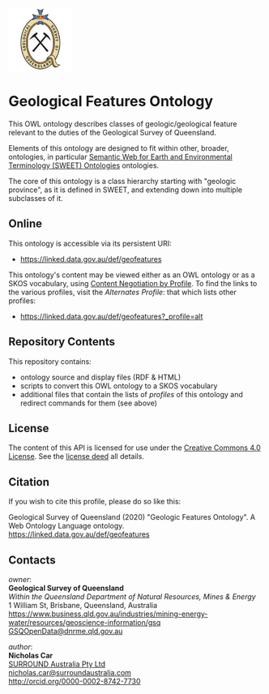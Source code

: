 <img src="images/gsq.jpg" style="width:25%" />  

# Geological Features Ontology
This OWL ontology describes classes of geologic/geological feature relevant to the duties of the Geological Survey of Queensland.

Elements of this ontology are designed to fit within other, broader, ontologies, in particular [Semantic Web for Earth and Environmental Terminology (SWEET) Ontologies](https://github.com/ESIPFed/sweet) ontologies. 

The core of this ontology is a class hierarchy starting with \"geologic province\", as it is defined in SWEET, and extending down into multiple subclasses of it.


## Online
This ontology is accessible via its persistent URI:

* <https://linked.data.gov.au/def/geofeatures>

This ontology's content may be viewed either as an OWL ontology or as a SKOS vocabulary, using [Content Negotiation by Profile](https://www.w3.org/TR/dx-prof-conneg/). To find the links to the various profiles, visit the *Alternates Profile*: that which lists other profiles:

* <https://linked.data.gov.au/def/geofeatures?_profile=alt>


## Repository Contents
This repository contains:
* ontology source and display files (RDF & HTML)
* scripts to convert this OWL ontology to a SKOS vocabulary
* additional files that contain the lists of *profiles* of this ontology and redirect commands for them (see above)


## License
The content of this API is licensed for use under the [Creative Commons 4.0 License](https://creativecommons.org/licenses/by/4.0/). See the [license deed](LICENSE) all details.


## Citation
If you wish to cite this profile, please do so like this:

Geological Survey of Queensland (2020) "Geologic Features Ontology". A Web Ontology Language ontology. https://linked.data.gov.au/def/geofeatures


## Contacts
*owner*:  
**Geological Survey of Queensland**  
*Within the Queensland Department of Natural Resources, Mines & Energy*  
1 William St, Brisbane, Queensland, Australia  
<https://www.business.qld.gov.au/industries/mining-energy-water/resources/geoscience-information/gsq>  
<GSQOpenData@dnrme.qld.gov.au>  

*author*:  
**Nicholas Car**  
[SURROUND Australia Pty Ltd](https://surroundaustralia.com)  
<nicholas.car@surroundaustralia.com>  
<http://orcid.org/0000-0002-8742-7730>  
